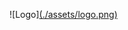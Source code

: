 ![Logo][(./assets/logo.png)](https://res.cloudinary.com/dvyhnxnpq/image/upload/v1753868336/MICRO_FINANCE_pjbdvr.png)
